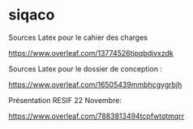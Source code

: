 # siqaco

Sources Latex pour le cahier des charges

https://www.overleaf.com/13774526tjpqbdjvxzdk

Sources Latex pour le dossier de conception :

https://www.overleaf.com/16505439mmbhcgygrbjh


Présentation RESIF 22 Novembre:

https://www.overleaf.com/7883813494tcpfwtqtmqrr
